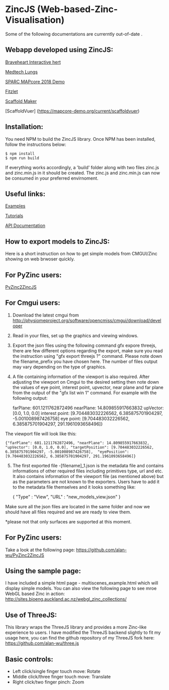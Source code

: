 ZincJS (Web-based-Zinc-Visualisation)
=====================================

Some of the following documentations are currerntly out-of-date .

Webapp developed using ZincJS:
------------------------------

[Braveheart Interactive hert](http://sites.bioeng.auckland.ac.nz/medtech/heart/)

[Medtech Lungs](http://sites.bioeng.auckland.ac.nz/silo6/lung/)

[SPARC MAPcore 2018 Demo](https://mapcore-demo.org/2018-datathon/)

[Fitzlet](https://sites.bioeng.auckland.ac.nz/mwu035/fitzlet/)

[Scaffold Maker](https://mapcore-demo.org/2019/colon/scaffold.html)

[ScaffoldVuer] (https://mapcore-demo.org/current/scaffoldvuer)

Installation:
-------------

You need NPM to build the ZincJS library. Once NPM has been installed, follow the instructions below:

```Shell
$ npm install
$ npm run build
```

If everything works accordingly, a 'build' folder along with two files zinc.js and zinc.min.js in it should be created. The zinc.js and zinc.min.js can now be consumed in your preferred envirnoment.

Useful links:
-------------

[Examples](https://github.com/alan-wu/ZincJS-Examples/)

[Tutorials](https://github.com/alan-wu/ZincJS-Tutorials/)

[API Documentation](http://alan-wu.github.io/ZincJS/)

How to export models to ZincJS:
-------------------------------

Here is a short instruction on how to get simple models from CMGUI/Zinc showing on web brwoser quickly.

For PyZinc users:
-----------------

[PyZinc2ZincJS](https://github.com/alan-wu/PyZinc2ZincJS/)

For Cmgui users:
----------------

1. Download the latest cmgui from http://physiomeproject.org/software/opencmiss/cmgui/download/developer

2. Read in your files, set up the graphics and viewing windows.

3. Export the json files using the following command gfx expore threejs, there are few different options regarding the export, make sure you read the instruction using "gfx export threejs ?" command. Please note down the filename_prefix you have chosen here. The number of files output may vary depending on the type of graphics.

4. A file containing information of the viewport is also required. After adjusting the viewport on Cmgui to the desired setting then note down the values of eye point, interest point, upvector, near plane and far plane from the output of the "gfx list win 1" command. For example with the following output:

	farPlane: 601.1211762872496 
	nearPlane: 14.809855917663832
	upVector: [0.0, 1.0, 0.0]
	interest point: [9.704483032226562, 6.385875701904297, -5.001008987426758] 
	eye point: [9.704483032226562, 6.385875701904297, 291.1961093658496]}

The viewport file will look like this: 

	{"farPlane": 601.1211762872496, "nearPlane": 14.809855917663832, "upVector": [0.0, 1.0, 0.0], "targetPosition": [9.704483032226562, 6.385875701904297, -5.001008987426758],  "eyePosition": [9.704483032226562, 6.385875701904297, 291.1961093658496]}

5. The first exported file -[filename]_1.json is the metadata file and contains
informations of other required files including primitives type, url and etc. It also contains information of the viewport file (as mentioned above) but as the parameters are not known to the exporters. Users have to add it to the metadata file themselves and it looks something like:

   {
      "Type" : "View",
      "URL" : "new_models_view.json"
   }

	
Make sure all the json files are located in the same folder and now we should have all files required and we are ready to view them.

*please not that only surfaces are supported at this moment.

For PyZinc users:
----------------

Take a look at the following page: https://github.com/alan-wu/PyZinc2ZincJS

Using the sample page:
----------------------

I have included a simple html page - multiscenes_example.html which will display simple models.
You can also view the following page to see mroe WebGL based Zinc in action: http://sites.bioeng.auckland.ac.nz/webgl_zinc_collections/

Use of ThreeJS:
----------------

This library wraps the ThreeJS library and provides a more Zinc-like experience to users.
I have modified the ThreeJS backend slightly to fit my usage here, you can find the github repository of my ThreeJS fork here: https://github.com/alan-wu/three.js
 
Basic controls:
---------------

* Left click/single finger touch move: Rotate
* Middle click/three finger touch move: Translate
* Right click/two finger pinch: Zoom

